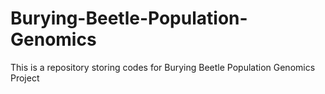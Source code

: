 # Burying-Beetle-Population-Genomics
This is a repository storing codes for Burying Beetle Population Genomics Project
